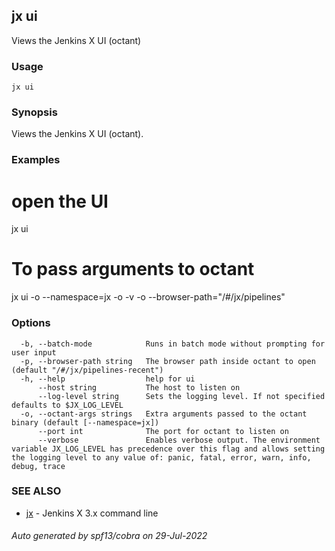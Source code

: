 ## jx ui

Views the Jenkins X UI (octant)

### Usage

```
jx ui
```

### Synopsis

Views the Jenkins X UI (octant).

### Examples

  # open the UI
  jx ui
  # To pass arguments to octant
  jx ui -o --namespace=jx -o -v -o --browser-path="/#/jx/pipelines"

### Options

```
  -b, --batch-mode            Runs in batch mode without prompting for user input
  -p, --browser-path string   The browser path inside octant to open (default "/#/jx/pipelines-recent")
  -h, --help                  help for ui
      --host string           The host to listen on
      --log-level string      Sets the logging level. If not specified defaults to $JX_LOG_LEVEL
  -o, --octant-args strings   Extra arguments passed to the octant binary (default [--namespace=jx])
      --port int              The port for octant to listen on
      --verbose               Enables verbose output. The environment variable JX_LOG_LEVEL has precedence over this flag and allows setting the logging level to any value of: panic, fatal, error, warn, info, debug, trace
```

### SEE ALSO

* [jx](jx.md)	 - Jenkins X 3.x command line

###### Auto generated by spf13/cobra on 29-Jul-2022
